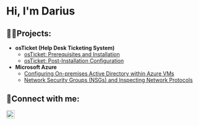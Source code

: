 <h1>Hi, I'm Darius
<h2>👨‍💻Projects:</h2>

- <b>osTicket (Help Desk Ticketing System)</b>
  - [osTicket: Prerequisites and Installation](https://github.com/dariusdjohnson/osticket-prereqs)
  - [osTicket: Post-Installation Configuration](https://github.com/dariusdjohnson/post-install-config)
- <b>Microsoft Azure</b>
  - [Configuring On-premises Active Directory within Azure VMs](https://github.com/dariusdjohnsonc/configure-ad)
  - [Network Security Groups (NSGs) and Inspecting Network Protocols](https://github.com/dariusdjohnson/azure-network-protocols)

<h2>🤳Connect with me:</h2>

[<img align="left" alt="Josh | LinkedIn" width="22px" src="https://cdn.jsdelivr.net/npm/simple-icons@v3/icons/linkedin.svg" />][linkedin]

[linkedin]: www.linkedin.com/in/darius-johnson-351a67215
